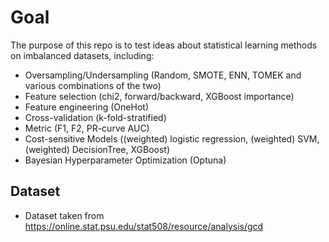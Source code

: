 # Goal

The purpose of this repo is to test ideas about statistical learning methods on imbalanced datasets, including: 

- Oversampling/Undersampling (Random, SMOTE, ENN, TOMEK and various combinations of the two)
- Feature selection (chi2, forward/backward, XGBoost importance)
- Feature engineering (OneHot)
- Cross-validation (k-fold-stratified)
- Metric (F1, F2, PR-curve AUC)
- Cost-sensitive Models ((weighted) logistic regression, (weighted) SVM, (weighted) DecisionTree, XGBoost)
- Bayesian Hyperparameter Optimization (Optuna)

## Dataset 

- Dataset taken from https://online.stat.psu.edu/stat508/resource/analysis/gcd
